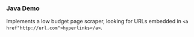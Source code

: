 ### Java Demo

Implements a low budget page scraper, looking for URLs embedded
in `<a href"http://url.com">hyperlinks</a>`.


